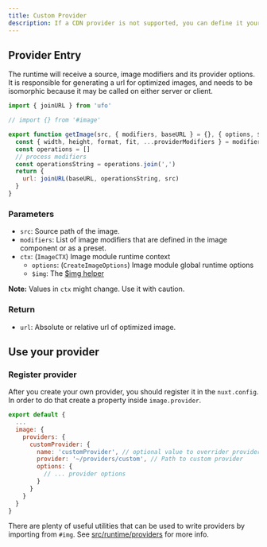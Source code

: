 ```yaml
---
title: Custom Provider
description: If a CDN provider is not supported, you can define it yourself.
---
```


## Provider Entry

The runtime will receive a source, image modifiers and its provider options. It is responsible for generating a url for optimized images, and needs to be isomorphic because it may be called on either server or client.

```js
import { joinURL } from 'ufo'

// import {} from '#image'

export function getImage(src, { modifiers, baseURL } = {}, { options, $img }) {
  const { width, height, format, fit, ...providerModifiers } = modifiers
  const operations = []
  // process modifiers
  const operationsString = operations.join(',')
  return {
    url: joinURL(baseURL, operationsString, src)
  }
}
```

### Parameters

- `src`: Source path of the image.
- `modifiers`: List of image modifiers that are defined in the image component or as a preset.
- `ctx`: (`ImageCTX`) Image module runtime context
  - `options`: (`CreateImageOptions`) Image module global runtime options
  - `$img`: The [$img helper](/usage/use-image)

**Note:** Values in `ctx` might change. Use it with caution.

### Return

- `url`: Absolute or relative url of optimized image.

## Use your provider

### Register provider

After you create your own provider, you should register it in the `nuxt.config`. In order to do that create a property inside `image.provider`.

```js
export default {
  ...
  image: {
    providers: {
      customProvider: {
        name: 'customProvider', // optional value to overrider provider name
        provider: '~/providers/custom', // Path to custom provider
        options: {
          // ... provider options
        }
      }
    }
  }
}
```

There are plenty of useful utilities that can be used to write providers by importing from `#img`. See [src/runtime/providers](https://github.com/nuxt/image/tree/dev/src/runtime/providers) for more info.
